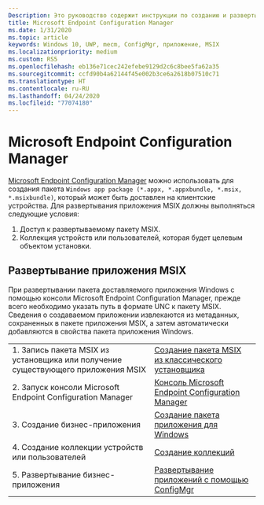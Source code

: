 ```yaml
---
Description: Это руководство содержит инструкции по созданию и развертыванию приложения MSIX с помощью Microsoft Endpoint Configuration Manager.
title: Microsoft Endpoint Configuration Manager
ms.date: 1/31/2020
ms.topic: article
keywords: Windows 10, UWP, mecm, ConfigMgr, приложение, MSIX
ms.localizationpriority: medium
ms.custom: RS5
ms.openlocfilehash: eb136e71cec242efebe9129d2c6c8bee5fa62a35
ms.sourcegitcommit: ccfd90b4a62144f45e002b3ce6a2618b07510c71
ms.translationtype: HT
ms.contentlocale: ru-RU
ms.lasthandoff: 04/24/2020
ms.locfileid: "77074180"
---
```

# <a name="microsoft-endpoint-configuration-manager"></a>Microsoft Endpoint Configuration Manager
[Microsoft Endpoint Configuration Manager](https://docs.microsoft.com/configmgr/) можно использовать для создания пакета `Windows app package (*.appx, *.appxbundle, *.msix, *.msixbundle)`, который может быть доставлен на клиентские устройства. Для развертывания приложения MSIX должны выполняться следующие условия:
1) Доступ к развертываемому пакету MSIX.
2) Коллекция устройств или пользователей, которая будет целевым объектом установки.

## <a name="deploying-msix-application"></a>Развертывание приложения MSIX
При развертывании пакета доставляемого приложения Windows с помощью консоли Microsoft Endpoint Configuration Manager, прежде всего необходимо указать путь в формате UNC к пакету MSIX. Сведения о создаваемом приложении извлекаются из метаданных, сохраненных в пакете приложения MSIX, а затем автоматически добавляются в свойства пакета приложения Windows.

|||
|-----|------|
| 1. Запись пакета MSIX из установщика или получение существующего приложения MSIX | [Создание пакета MSIX из классического установщика](../packaging-tool/create-app-package-msi-vm.md)  |
| 2. Запуск консоли Microsoft Endpoint Configuration Manager | [Консоль Microsoft Endpoint Configuration Manager](https://devicemanagement.microsoft.com) |
| 3. Создание бизнес-приложения | [Создание пакета приложения для Windows](https://docs.microsoft.com/configmgr/apps/get-started/creating-windows-applications) |
| 4. Создание коллекции устройств или пользователей | [Создание коллекций](https://docs.microsoft.com/configmgr/core/clients/manage/collections/create-collections) |
| 5. Развертывание бизнес-приложения | [Развертывание приложений с помощью ConfigMgr](https://docs.microsoft.com/configmgr/apps/deploy-use/deploy-applications) |
